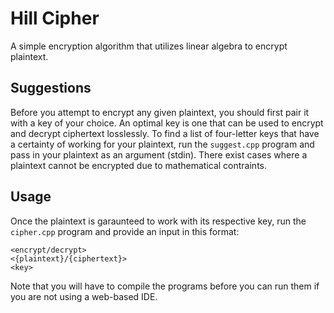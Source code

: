 # Hill Cipher
A simple encryption algorithm that utilizes linear algebra to encrypt plaintext.
## Suggestions
Before you attempt to encrypt any given plaintext, you should first pair it with a key of your choice. An optimal key is one that can be used to encrypt and decrypt ciphertext losslessly. To find a list of four-letter keys that have a certainty of working for your plaintext, run the `suggest.cpp` program and pass in your plaintext as an argument (stdin). There exist cases where a plaintext cannot be encrypted due to mathematical contraints.
## Usage
Once the plaintext is garaunteed to work with its respective key, run the `cipher.cpp` program and provide an input in this format:
```
<encrypt/decrypt>
<{plaintext}/{ciphertext}>
<key>
```
Note that you will have to compile the programs before you can run them if you are not using a web-based IDE.
